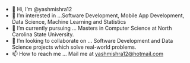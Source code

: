 - 👋 Hi, I’m @yashmishra12
- 👀 I’m interested in ...Software Development, Mobile App Development, Data Science, Machine Learning and Statistics 
- 🌱 I’m currently pursuing ... Masters in Computer Science at North Carolina State University. 
- 💞️ I’m looking to collaborate on ... Software Development and Data Science projects which solve real-world problems.
- 📫 How to reach me ... Mail me at yashmishra12@hotmail.com

<!---
yashmishra12/yashmishra12 is a ✨ special ✨ repository because its `README.md` (this file) appears on your GitHub profile.
You can click the Preview link to take a look at your changes.
--->

